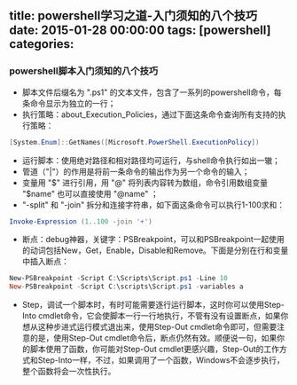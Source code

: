 
title: powershell学习之道-入门须知的八个技巧
date: 2015-01-28 00:00:00
tags: [powershell]
categories: 
---

### <a name="k8u7pv"></a>powershell脚本入门须知的八个技巧

* 脚本文件后缀名为 ".ps1" 的文本文件，包含了一系列的powershell命令，每条命令显示为独立的一行；
* 执行策略：about\_Execution\_Policies，通过下面这条命令查询所有支持的执行策略：

```powershell
[System.Enum]::GetNames([Microsoft.PowerShell.ExecutionPolicy])
```

* 运行脚本：使用绝对路径和相对路径均可运行，与shell命令执行如出一辙；
* 管道（"|"）的作用是将前一条命令的输出作为另一个命令的输入；
* 变量用 "\$" 进行引用，用 "@" 将列表内容转为数组，命令引用数组变量 "\$name" 也可以直接使用 "@name" ；
* "-split" 和 "-join" 拆分和连接字符串，如下面这条命令可以执行1-100求和：

```powershell
Invoke-Expression (1..100 -join '+')
```

* 断点：debug神器，关键字：PSBreakpoint，可以和PSBreakpoint一起使用的动词包括New，Get，Enable，Disable和Remove。下面是分别在行和变量中插入断点：

```powershell
New-PSBreakpoint -Script C:\Scripts\Script.ps1 -Line 10
New-PSBreakpoint -Script C:\scripts\Script.ps1 -variables a
```

* Step，调试一个脚本时，有时可能需要逐行运行脚本，这时你可以使用Step-Into cmdlet命令，它会使脚本一行一行地执行，不管有没有设置断点，如果你想从这种步进式运行模式退出来，使用Step-Out cmdlet命令即可，但需要注意的是，使用Step-Out cmdlet命令后，断点仍然有效。顺便说一句，如果你的脚本使用了函数，你可能对Step-Out cmdlet更感兴趣，Step-Out的工作方式和Step-Into一样，不过，如果调用了一个函数，Windows不会逐步执行，整个函数将会一次性执行。


